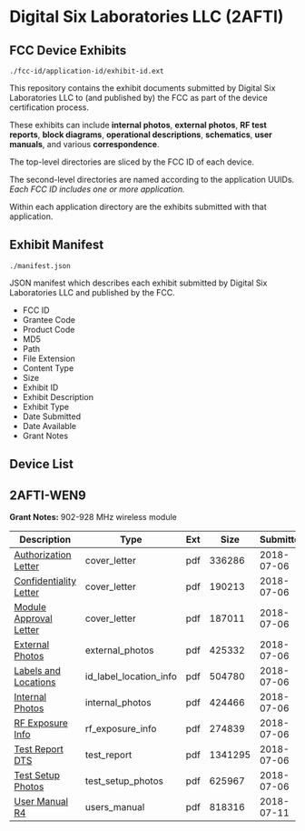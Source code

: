 # Digital Six Laboratories LLC (2AFTI)
## FCC Device Exhibits

```
./fcc-id/application-id/exhibit-id.ext
```

This repository contains the exhibit documents submitted by Digital Six Laboratories LLC to (and published by) the FCC as part of the device certification process.

These exhibits can include **internal photos**, **external photos**, **RF test reports**, **block diagrams**, **operational descriptions**, **schematics**, **user manuals**, and various **correspondence**.

The top-level directories are sliced by the FCC ID of each device.

The second-level directories are named according to the application UUIDs. *Each FCC ID includes one or more application.*

Within each application directory are the exhibits submitted with that application. 

## Exhibit Manifest

```
./manifest.json
```

JSON manifest which describes each exhibit submitted by Digital Six Laboratories LLC and published by the FCC.

- FCC ID
- Grantee Code
- Product Code
- MD5
- Path
- File Extension
- Content Type
- Size
- Exhibit ID
- Exhibit Description
- Exhibit Type
- Date Submitted
- Date Available
- Grant Notes

## Device List
## 2AFTI-WEN9
**Grant Notes:** 902-928 MHz wireless module

| Description | Type | Ext | Size | Submitted | Available |
| ----------- | ---- | --- | ---- | --------- | --------- |
| [Authorization Letter](2AFTI-WEN9/9d87240cd09d79f3205f88e11cde5e0e/3915150.pdf) | cover_letter | pdf | 336286 | 2018-07-06 | 2018-07-11 |
| [Confidentiality Letter](2AFTI-WEN9/9d87240cd09d79f3205f88e11cde5e0e/3915151.pdf) | cover_letter | pdf | 190213 | 2018-07-06 | 2018-07-11 |
| [Module Approval Letter](2AFTI-WEN9/9d87240cd09d79f3205f88e11cde5e0e/3915152.pdf) | cover_letter | pdf | 187011 | 2018-07-06 | 2018-07-11 |
| [External Photos](2AFTI-WEN9/9d87240cd09d79f3205f88e11cde5e0e/3915154.pdf) | external_photos | pdf | 425332 | 2018-07-06 | 2018-07-11 |
| [Labels and Locations](2AFTI-WEN9/9d87240cd09d79f3205f88e11cde5e0e/3915156.pdf) | id_label_location_info | pdf | 504780 | 2018-07-06 | 2018-07-11 |
| [Internal Photos](2AFTI-WEN9/9d87240cd09d79f3205f88e11cde5e0e/3915155.pdf) | internal_photos | pdf | 424466 | 2018-07-06 | 2018-07-11 |
| [RF Exposure Info](2AFTI-WEN9/9d87240cd09d79f3205f88e11cde5e0e/3915158.pdf) | rf_exposure_info | pdf | 274839 | 2018-07-06 | 2018-07-11 |
| [Test Report DTS](2AFTI-WEN9/9d87240cd09d79f3205f88e11cde5e0e/3915160.pdf) | test_report | pdf | 1341295 | 2018-07-06 | 2018-07-11 |
| [Test Setup Photos](2AFTI-WEN9/9d87240cd09d79f3205f88e11cde5e0e/3915161.pdf) | test_setup_photos | pdf | 625967 | 2018-07-06 | 2018-07-11 |
| [User Manual R4](2AFTI-WEN9/9d87240cd09d79f3205f88e11cde5e0e/3920496.pdf) | users_manual | pdf | 818316 | 2018-07-11 | 2018-07-11 |
